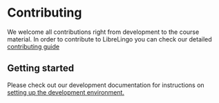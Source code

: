 # Contributing

We welcome all contributions right from development to the course material.
In order to contribute to LibreLingo you can check our detailed [contributing guide](https://github.com/yash2189/LibreLingo/blob/fixing-doc/docs/contribution_details/CONTRIBUTING%20GUIDE.md)

## Getting started

Please check out our development documentation for instructions on
[setting up the development environment.](https://librelingo.readthedocs.io/en/latest/#setting-up-the-development-environment)

